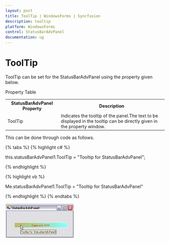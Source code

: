 ```yaml
---
layout: post
title: ToolTip | WindowsForms | Syncfusion
description: tooltip
platform: WindowsForms
control: StatusBarAdvPanel
documentation: ug
---
```


# ToolTip

ToolTip can be set for the StatusBarAdvPanel using the property given below.

Property Table

<table>
<tr>
<th>
StatusBarAdvPanel Property</th><th>
Description</th></tr>
<tr>
<td>
ToolTip</td><td>
Indicates the tooltip of the panel.The text to be displayed in the tooltip can be directly given in the property window.</td></tr>
</table>


This can be done through code as follows.

{% tabs %}
{% highlight c# %}

this.statusBarAdvPanel1.ToolTip = "Tooltip for StatusBarAdvPanel";

{% endhighlight %}

{% highlight vb %}

Me.statusBarAdvPanel1.ToolTip = "Tooltip for StatusBarAdvPanel"

{% endhighlight %}
{% endtabs %}

![](Overview_images/Overview_img93.jpeg)
